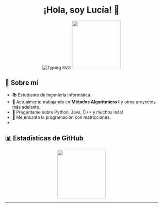 <h1 align="center">¡Hola, soy Lucía! 👋</h1>

<p align="center">
  <img src="https://readme-typing-svg.herokuapp.com?color=FF69B4&center=true&vCenter=true&lines=Desarrolladora;Estudiante+de+Ingeniería+Informática;Apasionada+por+la+tecnología" alt="Typing SVG" /> 

  
  <img height="160px" src="https://media.giphy.com/media/l0MYt5jPR6QX5pnqM/giphy.gif"/>
</p>

## 🌸 Sobre mí

- 📚 Estudiante de Ingeniería Informática.
- 🔭 Actualmente trabajando en **Métodos Algorítmicos I** y otros proyectos más adelante. 
- 💬 Pregúntame sobre Python, Java, C++ y muchos más!
- 👾 Me encanta la programación con restricciones.
- 

## 📊 Estadísticas de GitHub

<p align="center">
  <img height="160px" src="https://github-readme-stats.vercel.app/api?username=luciamarst&show_icons=true&theme=radical" /> 
</p>



---
